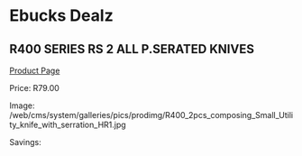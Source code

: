 
# Ebucks Dealz
## R400 SERIES RS 2 ALL P.SERATED KNIVES
[Product Page](https://www.ebucks.com/web/shop/productSelected.do?prodId=1049193510&catId=1236470727)

Price: R79.00

Image: /web/cms/system/galleries/pics/prodimg/R400_2pcs_composing_Small_Utility_knife_with_serration_HR1.jpg

Savings: 


	
